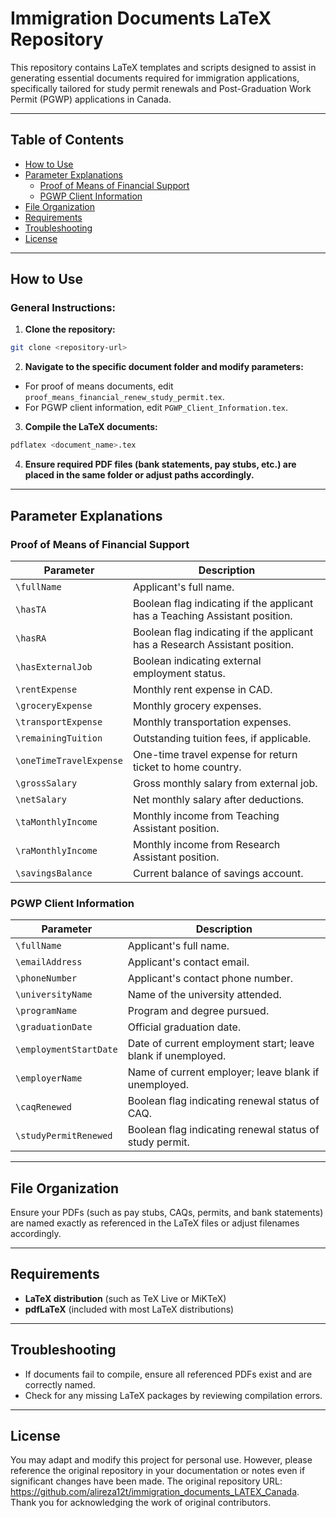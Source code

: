 # Immigration Documents LaTeX Repository

This repository contains LaTeX templates and scripts designed to assist in generating essential documents required for immigration applications, specifically tailored for study permit renewals and Post-Graduation Work Permit (PGWP) applications in Canada.

---

## Table of Contents

- [How to Use](#how-to-use)
- [Parameter Explanations](#parameter-explanations)
  - [Proof of Means of Financial Support](#proof-of-means-of-financial-support)
  - [PGWP Client Information](#pgwp-client-information)
- [File Organization](#file-organization)
- [Requirements](#requirements)
- [Troubleshooting](#troubleshooting)
- [License](#license)

---

## How to Use

### General Instructions:

1. **Clone the repository:**
```bash
git clone <repository-url>
```

2. **Navigate to the specific document folder and modify parameters:**

- For proof of means documents, edit `proof_means_financial_renew_study_permit.tex`.
- For PGWP client information, edit `PGWP_Client_Information.tex`.

3. **Compile the LaTeX documents:**
```bash
pdflatex <document_name>.tex
```

4. **Ensure required PDF files (bank statements, pay stubs, etc.) are placed in the same folder or adjust paths accordingly.**

---

## Parameter Explanations

### Proof of Means of Financial Support

| Parameter | Description |
|-----------|-------------|
| `\fullName` | Applicant's full name. |
| `\hasTA` | Boolean flag indicating if the applicant has a Teaching Assistant position. |
| `\hasRA` | Boolean flag indicating if the applicant has a Research Assistant position. |
| `\hasExternalJob` | Boolean indicating external employment status. |
| `\rentExpense` | Monthly rent expense in CAD. |
| `\groceryExpense` | Monthly grocery expenses. |
| `\transportExpense` | Monthly transportation expenses. |
| `\remainingTuition` | Outstanding tuition fees, if applicable. |
| `\oneTimeTravelExpense` | One-time travel expense for return ticket to home country. |
| `\grossSalary` | Gross monthly salary from external job. |
| `\netSalary` | Net monthly salary after deductions. |
| `\taMonthlyIncome` | Monthly income from Teaching Assistant position. |
| `\raMonthlyIncome` | Monthly income from Research Assistant position. |
| `\savingsBalance` | Current balance of savings account. |

### PGWP Client Information

| Parameter | Description |
|-----------|-------------|
| `\fullName` | Applicant's full name. |
| `\emailAddress` | Applicant's contact email. |
| `\phoneNumber` | Applicant's contact phone number. |
| `\universityName` | Name of the university attended. |
| `\programName` | Program and degree pursued. |
| `\graduationDate` | Official graduation date. |
| `\employmentStartDate` | Date of current employment start; leave blank if unemployed. |
| `\employerName` | Name of current employer; leave blank if unemployed. |
| `\caqRenewed` | Boolean flag indicating renewal status of CAQ. |
| `\studyPermitRenewed` | Boolean flag indicating renewal status of study permit. |

---

## File Organization

Ensure your PDFs (such as pay stubs, CAQs, permits, and bank statements) are named exactly as referenced in the LaTeX files or adjust filenames accordingly.

---

## Requirements

- **LaTeX distribution** (such as TeX Live or MiKTeX)
- **pdfLaTeX** (included with most LaTeX distributions)

---

## Troubleshooting

- If documents fail to compile, ensure all referenced PDFs exist and are correctly named.
- Check for any missing LaTeX packages by reviewing compilation errors.

---

## License

You may adapt and modify this project for personal use. However, please reference the original repository in your documentation or notes even if significant changes have been made. The original repository URL: <https://github.com/alireza12t/immigration_documents_LATEX_Canada>. Thank you for acknowledging the work of original contributors.

